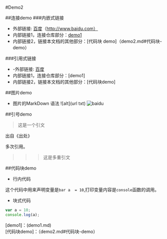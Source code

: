 #Demo2

##连接demo
###内嵌式链接


- 外部链接: [百度]（http://www.baidu.com）   
- 内部链接1，连接仓库部分：[demo1](demo1.md)  
- 内部链接2，链接本文档的其他部分：[代码块 demo]（demo2.md#代码块-demo）  

 ###引用式链接

- -外部链接: [百度]
- 内部链接1，连接仓库部分：[demo1]
- 内部链接2，链接本文档的其他部分：[代码块demo]

##图片demo

- 图片的MarkDown 语法
![alt](url txt)
![baidu](https://ss0.bdstatic.com/5aV1bjqh_Q23odCf/static/superman/img/logo/bd_logo1_31bdc765.png "百度网站")

##引号demo

>这是一个引文  

出自《出处》

多次引用。  

>>>这是多重引文  




##代码块demo

 - 行内代码

这个代码中用来声明变量是`bar a  = 10`,打印变量内容是`console`函数的调用。

 - 块式代码

```javascript
var a = 10;  
console.log(a);
```
<!---下面是本文档中用到的链接-->

[百度]:http://www.baidu.com
[demo1]：(demo1.md)  
[代码块demo]：（demo2.md#代码块-demo）  
